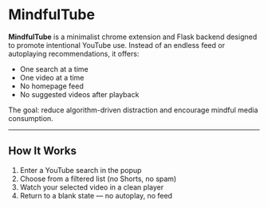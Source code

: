 # MindfulTube

**MindfulTube** is a minimalist chrome extension and Flask backend designed to promote intentional YouTube use. Instead of an endless feed or autoplaying recommendations, it offers:

- One search at a time  
- One video at a time
- No homepage feed
- No suggested videos after playback

The goal: reduce algorithm-driven distraction and encourage mindful media consumption.

---

## How It Works

1. Enter a YouTube search in the popup
2. Choose from a filtered list (no Shorts, no spam)
3. Watch your selected video in a clean player
4. Return to a blank state — no autoplay, no feed
